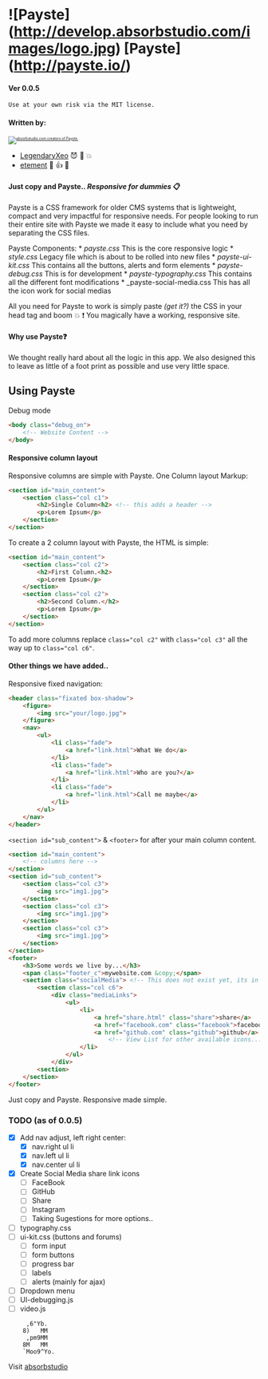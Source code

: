 # ![Payste] (http://develop.absorbstudio.com/images/logo.jpg) [Payste] (http://payste.io/) 
#### Ver 0.0.5

`Use at your own risk via the MIT license.`

#### Written by: 

<section>
    <p style="font-size:0.5em">
        <a href="http://absorbstudio.com/">
            <img src="http://develop.absorbstudio.com/images/abColorLogo.png" alt="absorbstudio.com creators of Payste.">
        </a>
    </p>
</section>

* [LegendaryXeo](http://github.com/xeodee) :smiling_imp: :purple_heart: :boom:
* [etement](http://github.com/absorbstudio) :facepunch: :+1: :camel: 

#### Just copy and Payste.. *Responsive for dummies* :clipboard:

Payste is a CSS framework for older CMS systems that is lightweight, compact and very impactful for responsive needs. For people looking to run their entire site with Payste we made it easy to include what you need by separating the CSS files.

Payste Components:
    * _payste.css_ This is the core responsive logic
    * _style.css_ Legacy file which is about to be rolled into new files
	* _payste-ui-kit.css_ This contains all the buttons, alerts and form elements
	* _payste-debug.css_ This is for development
	* _payste-typography.css_ This contains all the different font modifications
	* _payste-social-media.css This has all the icon work for social medias

All you need for Payste to work is simply paste *(get it?)* the CSS in your head tag and boom :boom: :exclamation: You magically have a working, responsive site. 

#### Why use Payste:question:

We thought really hard about all the logic in this app. We also designed this to leave as little of a foot print as possible and use very little space.

## Using Payste

Debug mode
```html
<body class="debug_on">
    <!-- Website Content -->
</body>
```

#### Responsive column layout

Responsive columns are simple with Payste.
One Column layout Markup:
```html
<section id="main_content">
    <section class="col c1">
        <h2>Single Column<h2> <!-- this adds a header -->
        <p>Lorem Ipsum</p>
    </section>
</section>
```

To create a 2 column layout with Payste, the HTML is simple:
```html
<section id="main_content">
    <section class="col c2">
        <h2>First Column.<h2> 
        <p>Lorem Ipsum</p>
    </section>
    <section class="col c2">
        <h2>Second Column.</h2>
        <p>Lorem Ipsum</p>
    </section>
</section> 
```

To add more columns replace `class="col c2"` with `class="col c3"` all the way up to `class="col c6"`.

#### Other things we have added..

Responsive fixed navigation:
```html
<header class="fixated box-shadow">
    <figure>
        <img src="your/logo.jpg">
    </figure>
    <nav>
        <ul>
            <li class="fade">
                <a href="link.html">What We do</a>
            </li>
            <li class="fade">
                <a href="link.html">Who are you?</a>
            </li>
            <li class="fade">
                <a href="link.html">Call me maybe</a>
            </li>
        </ul>
    </nav>
</header>
```

`<section id="sub_content">` & `<footer>` for after your main column content.
```html
<section id="main_content">
    <!-- columns here -->
</section>
<section id="sub_content">
    <section class="col c3">
        <img src="img1.jpg">
    </section>
    <section class="col c3">
        <img src="img1.jpg">
    </section>
    <section class="col c3">
        <img src="img1.jpg">
    </section>
</section>
<footer>
    <h3>Some words we live by...</h3>
    <span class="footer_c">mywebsite.com &copy;</span>
    <section class="socialMedia"> <!-- This does not exist yet, its in the TODO list. -->
        <section class="col c6">
            <div class="mediaLinks">
                <ul>
                    <li>
                        <a href="share.html" class="share">share</a>
                        <a href="facebook.com" class="facebook">facebook</a>
                        <a href="github.com" class="github">github</a>
                            <!-- View List for other available icons... -->
                    </li>
                </ul>
            </div>
        <section>
    </section>
</footer>
```

Just copy and Payste. Responsive made simple.

### TODO (as of 0.0.5) 

- [x] Add nav adjust, left right center: 
    - [x] nav.right ul li 
    - [x] nav.left ul li
    - [x] nav.center ul li
- [x] Create Social Media share link icons
    - [ ] FaceBook
    - [ ] GitHub
    - [ ] Share
    - [ ] Instagram
    - [ ] Taking Sugestions for more options..
- [ ] typography.css
- [ ] ui-kit.css (buttons and forums)
    - [ ] form input
    - [ ] form buttons
    - [ ] progress bar
    - [ ] labels
    - [ ] alerts (mainly for ajax)
- [ ] Dropdown menu 
- [ ] UI-debugging.js
- [ ] video.js

```
	 ,6"Yb.  
	8)   MM  
	 ,pm9MM  
	8M   MM  
	`Moo9^Yo.
```
Visit [absorbstudio](http://absorbstudio.com)
